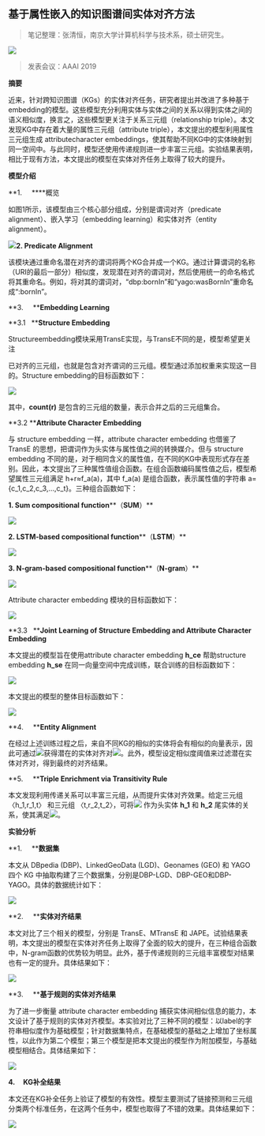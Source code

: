 
## 基于属性嵌入的知识图谱间实体对齐方法

> 笔记整理：张清恒，南京大学计算机科学与技术系，硕士研究生。

![](img/基于属性嵌入的知识图谱间实体对齐方法.md_1.png)

> 发表会议：AAAI 2019

**摘要**

近来，针对跨知识图谱（KGs）的实体对齐任务，研究者提出并改进了多种基于embedding的模型。这些模型充分利用实体与实体之间的关系以得到实体之间的语义相似度，换言之，这些模型更关注于关系三元组（relationship triple）。本文发现KG中存在着大量的属性三元组（attribute triple），本文提出的模型利用属性三元组生成 attributecharacter embeddings，使其帮助不同KG中的实体映射到同一空间中。与此同时，模型还使用传递规则进一步丰富三元组。实验结果表明，相比于现有方法，本文提出的模型在实体对齐任务上取得了较大的提升。

**模型介绍**

**1.     ****概览

如图1所示，该模型由三个核心部分组成，分别是谓词对齐（predicate alignment）、嵌入学习（embedding learning）和实体对齐（entity alignment）。

![](img/基于属性嵌入的知识图谱间实体对齐方法.md_2.png)**2. Predicate Alignment**

该模块通过重命名潜在对齐的谓词将两个KG合并成一个KG。通过计算谓词的名称（URI的最后一部分）相似度，发现潜在对齐的谓词对，然后使用统一的命名格式将其重命名。例如，将对其的谓词对，“dbp:bornIn”和“yago:wasBornIn”重命名成“:bornIn”。

**3.     ****Embedding Learning**

**3.1   ****Structure Embedding**

Structureembedding模块采用TransE实现，与TransE不同的是，模型希望更关注

已对齐的三元组，也就是包含对齐谓词的三元组。模型通过添加权重来实现这一目的。Structure embedding的目标函数如下：

![](img/基于属性嵌入的知识图谱间实体对齐方法.md_3.png)

其中，**count(r)** 是包含的三元组的数量，表示合并之后的三元组集合。

**3.2 ****Attribute Character Embedding**

与 structure embedding 一样，attribute character embedding 也借鉴了 TransE 的思想，把谓词作为头实体与属性值之间的转换媒介。但与 structure embedding 不同的是，对于相同含义的属性值，在不同的KG中表现形式存在差别。因此，本文提出了三种属性值组合函数。在组合函数编码属性值之后，模型希望属性三元组满足 h+r≈f_a(a)，其中 f_a(a) 是组合函数，表示属性值的字符串 a={c_1,c_2,c_3,…,c_t}。三种组合函数如下：

**1. Sum compositional function****（****SUM****）**

![](img/基于属性嵌入的知识图谱间实体对齐方法.md_4.png)

**2. LSTM-based compositional function****（****LSTM****）**

![](img/基于属性嵌入的知识图谱间实体对齐方法.md_5.png)



**3. N-gram-based compositional function****（****N-gram****）**

![](img/基于属性嵌入的知识图谱间实体对齐方法.md_6.png)

Attribute character embedding 模块的目标函数如下：

![](img/基于属性嵌入的知识图谱间实体对齐方法.md_7.png)



**3.3   ****Joint Learning of Structure Embedding and Attribute Character Embedding**

本文提出的模型旨在使用attribute character embedding **h_ce** 帮助structure embedding **h_se** 在同一向量空间中完成训练，联合训练的目标函数如下：

![](img/基于属性嵌入的知识图谱间实体对齐方法.md_8.png)

本文提出的模型的整体目标函数如下：

![](img/基于属性嵌入的知识图谱间实体对齐方法.md_9.png)

**4.     ****Entity Alignment**

在经过上述训练过程之后，来自不同KG的相似的实体将会有相似的向量表示，因此可通过![](img/基于属性嵌入的知识图谱间实体对齐方法.md_10.png)获得潜在的实体对齐对![](img/基于属性嵌入的知识图谱间实体对齐方法.md_11.png)。此外，模型设定相似度阈值来过滤潜在实体对齐对，得到最终的对齐结果。

**5.     ****Triple Enrichment via Transitivity Rule**

本文发现利用传递关系可以丰富三元组，从而提升实体对齐效果。给定三元组 〈h_1,r_1,t〉 和三元组 〈t,r_2,t_2〉，可将![](img/基于属性嵌入的知识图谱间实体对齐方法.md_12.png) 作为头实体 **h_1** 和 **h_2** 尾实体的关系，使其满足![](img/基于属性嵌入的知识图谱间实体对齐方法.md_13.png)。



**实验分析**

**1.     ****数据集**

本文从 DBpedia (DBP)、LinkedGeoData (LGD)、Geonames (GEO) 和 YAGO 四个 KG 中抽取构建了三个数据集，分别是DBP-LGD、DBP-GEO和DBP-YAGO。具体的数据统计如下：

![](img/基于属性嵌入的知识图谱间实体对齐方法.md_14.png)



**2.     ****实体对齐结果**

本文对比了三个相关的模型，分别是 TransE、MTransE 和 JAPE。试验结果表明，本文提出的模型在实体对齐任务上取得了全面的较大的提升，在三种组合函数中，N-gram函数的优势较为明显。此外，基于传递规则的三元组丰富模型对结果也有一定的提升。具体结果如下：

![](img/基于属性嵌入的知识图谱间实体对齐方法.md_15.png)



**3.     ****基于规则的实体对齐结果**

为了进一步衡量 attribute character embedding 捕获实体间相似信息的能力，本文设计了基于规则的实体对齐模型。本实验对比了三种不同的模型：以label的字符串相似度作为基础模型；针对数据集特点，在基础模型的基础之上增加了坐标属性，以此作为第二个模型；第三个模型是把本文提出的模型作为附加模型，与基础模型相结合。具体结果如下：

![](img/基于属性嵌入的知识图谱间实体对齐方法.md_16.png)



**4.     ****KG****补全结果**

本文还在KG补全任务上验证了模型的有效性。模型主要测试了链接预测和三元组分类两个标准任务，在这两个任务中，模型也取得了不错的效果。具体结果如下：

![](img/基于属性嵌入的知识图谱间实体对齐方法.md_17.png)

